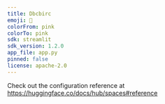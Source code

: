```yaml
---
title: Dbcbirc
emoji: 🐨
colorFrom: pink
colorTo: pink
sdk: streamlit
sdk_version: 1.2.0
app_file: app.py
pinned: false
license: apache-2.0
---
```


Check out the configuration reference at https://huggingface.co/docs/hub/spaces#reference

